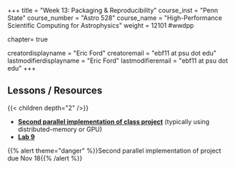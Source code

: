 +++
title = "Week 13: Packaging & Reproducibility"
course_inst = "Penn State"
course_number = "Astro 528"
course_name = "High-Performance Scientific Computing for Astrophysics"
weight = 12101  #wwdpp

chapter= true

creatordisplayname = "Eric Ford"
creatoremail = "ebf11 at psu dot edu"
lastmodifierdisplayname = "Eric Ford"
lastmodifieremail = "ebf11 at psu dot edu"
+++

## Lessons / Resources
{{< children depth="2" />}}
- **[Second parallel implementation of class project](/project/parallel2)** (typically using distributed-memory or GPU)
- **[Lab 9](/labs/lab9/)**

{{% alert theme="danger" %}}Second parallel implementation of project due Nov 18{{% /alert %}}
